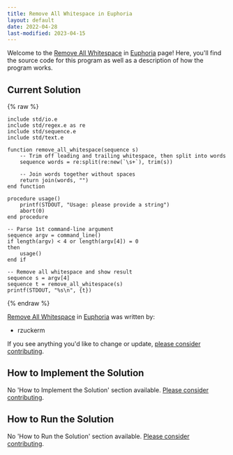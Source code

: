 ```yaml
---
title: Remove All Whitespace in Euphoria
layout: default
date: 2022-04-28
last-modified: 2023-04-15
---
```


Welcome to the [Remove All Whitespace](https://sampleprograms.io/projects/remove-all-whitespace) in [Euphoria](https://sampleprograms.io/languages/euphoria) page! Here, you'll find the source code for this program as well as a description of how the program works.

## Current Solution

{% raw %}

```euphoria
include std/io.e
include std/regex.e as re
include std/sequence.e
include std/text.e

function remove_all_whitespace(sequence s)
    -- Trim off leading and trailing whitespace, then split into words
    sequence words = re:split(re:new(`\s+`), trim(s))

    -- Join words together without spaces
    return join(words, "")
end function

procedure usage()
    printf(STDOUT, "Usage: please provide a string")
    abort(0)
end procedure

-- Parse 1st command-line argument
sequence argv = command_line()
if length(argv) < 4 or length(argv[4]) = 0
then
    usage()
end if

-- Remove all whitespace and show result
sequence s = argv[4]
sequence t = remove_all_whitespace(s)
printf(STDOUT, "%s\n", {t})
```

{% endraw %}

[Remove All Whitespace](https://sampleprograms.io/projects/remove-all-whitespace) in [Euphoria](https://sampleprograms.io/languages/euphoria) was written by:

- rzuckerm

If you see anything you'd like to change or update, [please consider contributing](https://github.com/TheRenegadeCoder/sample-programs).

## How to Implement the Solution

No 'How to Implement the Solution' section available. [Please consider contributing](https://github.com/TheRenegadeCoder/sample-programs-website).

## How to Run the Solution

No 'How to Run the Solution' section available. [Please consider contributing](https://github.com/TheRenegadeCoder/sample-programs-website).